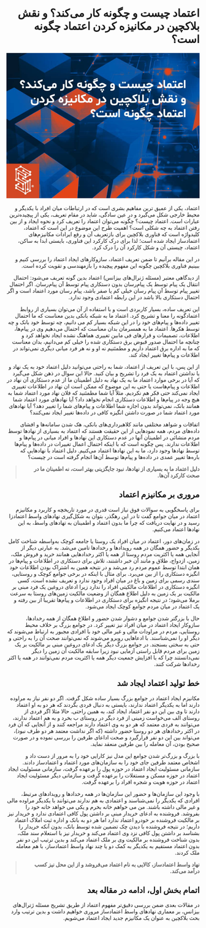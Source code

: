<div dir="rtl">

# اعتماد چیست و چگونه کار می‌کند؟ و نقش بلاکچین در مکانیزه کردن اعتماد چگونه است؟


![Image](1.jpeg)
  
اعتماد، یکی از عمیق ترین مفاهیم بشری است که در ارتباطات میان افراد با یکدیگر و محیط خارجی شکل می‌گیرد و در عین سادگی، شاید در مقام تعریف، یکی از پیچیده‌ترین عبارات است. اعتماد چیست؟ چگونه می‌توان اعتماد را تعریف کرد و نحوه ایجاد و از بین رفتن اعتماد به چه شکلی است؟ اهمیت طرح این موضوع در این است که اعتماد، کلیدواژه است که فناوری بلاکچین برای بازتعریف آن و رفع ایرادات مکانیزم‌های اعتمادساز ایجاد شده است؛ لذا برای درک کارکرد این فناوری، بایستی ابدا به ساکن، اعتماد، چیستی آن و شکل کارکرد آن را درک کرد.

در این مقاله برآنیم تا ضمن تعریف اعتماد، سازوکارهای ایجاد اعتماد را بررسی کنیم و ببینیم فناوری بلاکچین چگونه این مفهوم پیچیده را بازمهندسی و تقویت کرده است.

از دیدگاهی معتبر (مسئله ژنرال‌های بیزانس) اعتماد بدین گونه تعریف می‌شود: احتمال انتقال یک پیام توسط یک پیام‌رسان بدون دستکاری پیام توسط آن پیام‌رسان. اگر احتمال تغییر پیام توسط آن پیام رسان خیلی کم یا صفر باشد، پیام رسان مورد اعتماد است و اگر احتمال دستکاری بالا باشد در این رابطه اعتمادی وجود ندارد.

این تعریف ساده، بسیار کاربردی است و با استفاده از آن می‌توان بسیاری از روابط اعتمادگونه را معنا و تشریح کرد. اعتماد ما به شبکه بانکی بدین معناست که ما احتمال تغییر داده‌ها و پیام‌های خود را در این شبکه بسیار کم می دانیم، چه توسط خود بانک و چه توسط هکرها. اعتماد ما به همسرمان بدان معناست که احتمال می‌دهیم وی در پیام‌ها، اطلاعات، تصمیمات و قرارهای فی مابین تغییری هماهنگ نشده ایجاد نخواهد کرد و چنانچه ما احتمال صدور قبوض برق دستکاری شده را خیلی کم می‌دانیم، بدان معناست که ما به اداره برق اعتماد داریم و مطمئنیم نه او و نه هر فرد میانی دیگری نمی‌تواند در اطلاعات و پیام‌ها تغییر ایجاد کند.

از این پس، با این تعریف از اعتماد، شما به راحتی می‌توانید دلیل اعتماد خود به یک نهاد و یا نداشتن اعتماد به یک فرد را تشریح و بیان کنید. حالا این سوال در ذهن شکل می‌گیرد که آیا در برخی موارد اعتماد ما به یک نهاد به دلیل اطمینان ما از عدم دستکاری آن نهاد در اطلاعات و پیام‌هاست یا حتی به این موضوع که ممکن است ان نهاد در اطلاعات تغییری ایجاد نمی‌کند حتی فکر هم نکردیم. مثلاً آیا شما مطمئنید که فلان نهاد مورد اعتماد شما به هیچ وجه در پیام‌ها و اطلاعات دستکاری انجام نخواهد داد؟ آیا نهادهای مورد اعتماد شما همانند بانک، نمی‌تواند بدون اجازه شما اطلاعات و پیام‌های شما را تغییر دهد؟ آیا نهادهای مورد اعتماد شما در صورت داشتن انگیزه کافی در داده‌ها تغییر ایجاد نمی‌کنند؟

اتفاقات و شواهد مختلفی مانند کلاهبرداری‌های بانکی، هک شدن سامانه‌ها و افشای داده‌های مردم، همه نمودهایی از این حقیقت هستند که اعتماد به بسیاری از نهادها توسط مردم منشائی در اطمینان آنها در عدم دستکاری این نهادها و افراد میانی در پیام‌ها و اطلاعات ندارند. پس چگونه است که با اینکه احتمال اعمال تغییرات در داده‌ها و پیام‌ها توسط نهادها وجود دارد، ما به این نهادها اعتماد می‌کنیم. دلیل اعتماد با نهادهایی که باره‌ها تغییر عمدی در داده‌ها و پیام‌ها توسط آن‌ها انجام گرفته است در چیست؟

> **دلیل اعتماد ما به بسیاری از نهادها، نبود جایگزینی بهتر است، نه اطمینان ما در صحت کارکرد آن‌ها.**

## مروری بر مکانیزم اعتماد

برای پاسخگویی به سوالات فوق نیاز است قدری در مورد تاریخچه و کاربرد و مکانیزم اعتماد در میان جوامع گفت تا در این رهگذر، بتوان به شکل‌گیری نهادهای واسط اعتمادزا رسید و در نهایت دریافت که چرا ما بدون اعتماد و اطمینان به تهادهای واسط، به این نهادها اعتماد می‌کنیم.

در زمان‌های دور، اعتماد در میان افراد یک روستا یا جامعه کوچک به‌واسطه شناخت کامل یکدیگر و حضور همگان در همه رویدادها و رخدادها تامین می‌شد. به عبارتی دیگر از آنجایی همه یا اکثریت مردم روستا از همه یا اکثر رخدادهایی همانند خرید و فروش ملک، زمین، ازدواج، طلاق و مانند آن خبر داشتند، تلاش برای دستکاری در اطلاعات و پیام‌ها در همان ابتدا توسط عموم مردم رد می‌شد و در نتیحه همین به اشتراک بودن اطلاعات خود انگیزه دستکاری را از بین می‌برد. برای مثال با اینکه در برخی جوامع کوچک و روستایی، سندی رسمی برای زمین و باغ در میان افراد وجود ندارد و تعریف نشده است، کسی انگیزه دستکاری در اطلاعات مالکیتی افراد را ندارد زیرا ادعای دروغین یک فرد مبنی بر مالکیت بر یک زمین به دلیل اطلاع همگان از وضعیت مالکیت زمین‌های روستا به سرعت برملا می‌شود؛ در نتیجه انگیزه برای دستکاری در اطلاعات و پیام‌ها تقریبا از بین رفته و یک اعتماد در میان مردم جوامع کوچک ایجاد می‌شود.

حال با بزرگتر شدن جوامع و دشوار شدن حضور و اطلاع همگان از همه رخداد‌ها، سازوکار ایجاد اعتماد در میان افراد نیز تغییر کرد. در جوامع بزرگ بر خلاف محیط روستایی، مردم در مراودات مالی و غیر مالی خود با افرادی مجبور به ارتباط می‌شوند که دیگر او را نمی‌شناسند. با ادعاهایی روبرو می‌شوند که نمی‌توانند صحت آن را به راحتی و حتی به سختی بسنجند. در جوامع بزرگ دیگر یک ادعای دروغین مبنی بر مالکیت بر یک زمین برای مردم قابل راستی آزمایی نبود زیرا سابقه مالکیت آن زمین را دیگر نمی‌دانستند چرا که با افزایش جمعیت دیگر همه یا اکثریت مردم نمی‌توانند در همه یا اکثر رخدادها شرکت کنند.

## خط تولید اعتماد ایجاد شد

مکانیزم ایجاد اعتماد در جوامع بزرگ بسیار ساده شکل گرفت. اگر دو نفر نیاز به مراوده دارند اما به یکدیگر اعتماد ندارند، بایستی به دنبال فردی بگردند که هر دو به او اعتماد دارند تا وی بین این دو نفر اعتماد ایجاد کند، به همین راحتی. حالا مثلا اگر فردی از روستای الف می‌خواست زمینی از فرد دیگر در روستای ب بخرد و به هم اعتماد ندارند، می‌توانند به فردی معتمد که هر دو به وی اعتماد دارند مراجعه کنند و از آنجایی که آن فرد در اکثر رخدادهای هر دو روستا حضور داشته (که اگر نداشت معتمد هر دو طرف نبود)، می‌تواند بین این دو نفر قرارگیرد و صحت اداعای طرفین را بررسی نموده و در صورت صحیح بودن، آن معامله را بین طرفین منعقد نماید.

با بزرگ و بزرگ‌تر شدن جوامع این مدل نیز کارایی خود را به مرور از دست داد و اشخاص معتمد طرفین جای خود را به سازمان‌های مورد اعتماد و اعتمادساز دادند. سازمانی مسئولیت ایجاد اعتماد در حوزه پول را برعهده گرفت، سازمانی مسئولیت ایجاد اعتماد در حوزه مسکن و مستغلات را برعهده گرفت و سازمانی دیگر مسئولیت ایجاد اعتماد در حوزه هویت و شجره افراد را برعهده گرفت.

با وجود این سازمان‌ها و حضور این سازمان‌ها در همه رخدادها و رویدادهای مرتبط، افرادی که یکدیگر را نمی‌شناسند و اعتمادی به هم ندارند می‌توانند با یکدیگر مراوده مالی و غیر مالی داشته باشند. من می خواهم خانه بخرم و یکی می خواهد خانه خود را بفروشد. فروشنده به ادعای خریدار مبنی بر داشتن پول کافی اعتمادی ندارد و خریدار نیز بر مالکیت فروشنده بر خودرو اعتماد ندارد اما هر دو به بانک و اداره ثبت املاک اعتماد داریم؛ در نتیجه فروشنده با دیدن چک تضمین شده توسط بانک، بدون آنکه خریدار را بشناسد بر داشتن پول کافی نزد وی اعتماد می‌کند و خریدار نیز با استعلام سند ملک، بدون شناخت فروشنده بر مالکیت وی بر ملک اعتماد می‌کند و بدین ترتیب این دو نفر بدون اعتماد مستقیم به یکدیگر به کمک دو یا چند نهاد واسط اعتمادساز، با هم معامله ملک کردند.

> **نهاد واسط اعتمادساز، کالایی به نام اعتماد می‌فروشد و از این محل نیز کسب درآمد می‌کند.**

## اتمام بخش اول، ادامه در مقاله بعد

در مقالات بعدی ضمن بررسی دقیق‌تر مفهوم اعتماد از طریق تشریح مسئله ژترال‌های بیزانس، بر معماری نهادهای واسط اعتمادساز مروری خواهیم داشت و بدین ترتیب وارد بحث بلاکچین به عنوان یک مکانیزم جدید ایجاد اعتماد می‌شویم.

  
</div>
